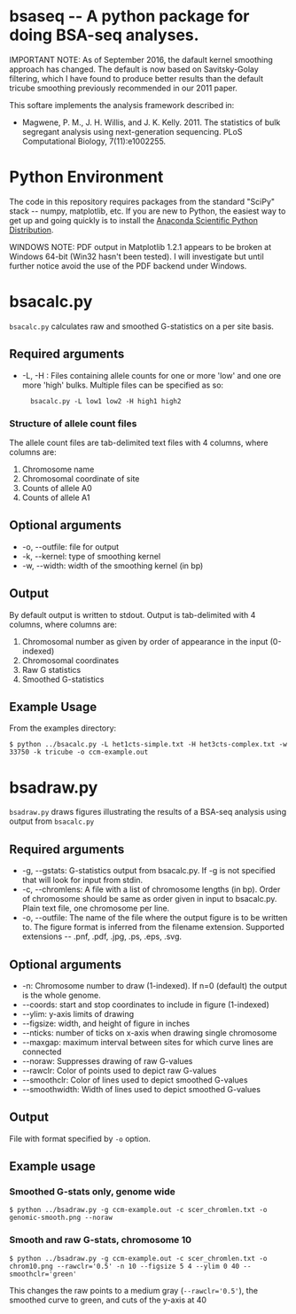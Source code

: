 # bsaseq -- A python package for doing BSA-seq analyses.

IMPORTANT NOTE: As of September 2016, the dafault kernel smoothing approach has changed.  The default is now based on Savitsky-Golay filtering, which I have found to produce better results than the default tricube smoothing previously recommended in our 2011 paper.


This softare implements the analysis framework described in:

*  Magwene, P. M., J. H. Willis, and J. K. Kelly. 2011. The statistics of bulk segregant analysis using next-generation sequencing. PLoS Computational Biology, 7(11):e1002255. 


# Python Environment

The code in this repository requires packages from the standard "SciPy" stack -- numpy, matplotlib, etc.  If you are new to Python, the easiest way to get up and going quickly is to install the [Anaconda Scientific Python Distribution](https://store.continuum.io/cshop/anaconda/).

WINDOWS NOTE:  PDF output in Matplotlib 1.2.1 appears to be broken at Windows 64-bit (Win32 hasn't been tested). I will investigate but until further notice avoid the use of the PDF backend under Windows.


# bsacalc.py

`bsacalc.py` calculates raw and smoothed G-statistics on a per site basis.

## Required arguments 

- -L, -H : Files containing allele counts for one or more 'low' and one ore more 'high' bulks. Multiple files can be specified as so:

        bsacalc.py -L low1 low2 -H high1 high2 
    

### Structure of allele count files

The allele count files are tab-delimited text files with 4 columns, where columns are:

1. Chromosome name
2. Chromosomal coordinate of site
3. Counts of allele A0
4. Counts of allele A1    


## Optional arguments

- -o, --outfile: file for output
- -k, --kernel: type of smoothing kernel
- -w, --width: width of the smoothing kernel (in bp)


## Output

By default output is written to stdout. Output is tab-delimited with 4 columns, where columns are:

1. Chromosomal number as given by order of appearance in the input (0-indexed)
2. Chromosomal coordinates
3. Raw G statistics
4. Smoothed G-statistics



## Example Usage

From the examples directory:

    $ python ../bsacalc.py -L het1cts-simple.txt -H het3cts-complex.txt -w 33750 -k tricube -o ccm-example.out


# bsadraw.py

`bsadraw.py` draws figures illustrating the results of a BSA-seq analysis using output from `bsacalc.py`

## Required arguments

- -g, --gstats: G-statistics output from bsacalc.py. If -g is not specified that will look for input from stdin.
- -c, --chromlens: A file with a list of chromosome lengths (in bp). Order of chromosome should be same as order given in input to bsacalc.py.  Plain text file, one chromosome per line.
- -o, --outfile: The name of the file where the output figure is to be written to. The figure format is inferred from the filename extension. Supported extensions -- .pnf, .pdf, .jpg, .ps, .eps, .svg.

## Optional arguments

- -n: Chromosome number to draw (1-indexed). If n=0 (default) the output is the whole genome.
- --coords: start and stop coordinates to include in figure (1-indexed)
- --ylim: y-axis limits of drawing
- --figsize: width, and height of figure in inches
- --nticks: number of ticks on x-axis when drawing single chromosome
- --maxgap: maximum interval between sites for which curve lines are connected
- --noraw: Suppresses drawing of raw G-values 
- --rawclr: Color of points used to depict raw G-values
- --smoothclr: Color of lines used to depict smoothed G-values
- --smoothwidth: Width of lines used to depict smoothed G-values

## Output

File with format specified by `-o` option.

## Example usage

### Smoothed G-stats only, genome wide

    $ python ../bsadraw.py -g ccm-example.out -c scer_chromlen.txt -o genomic-smooth.png --noraw
    
### Smooth and raw G-stats, chromosome 10

    $ python ../bsadraw.py -g ccm-example.out -c scer_chromlen.txt -o chrom10.png --rawclr='0.5' -n 10 --figsize 5 4 --ylim 0 40 --smoothclr='green'

This changes the raw points to a medium gray (`--rawclr='0.5'`), the smoothed curve to green, and cuts of the y-axis at 40